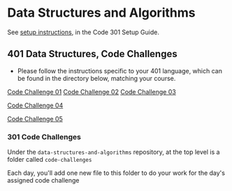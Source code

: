 # Data Structures and Algorithms

See [setup instructions](https://codefellows.github.io/setup-guide/code-301/3-code-challenges), in the Code 301 Setup Guide.

## 401 Data Structures, Code Challenges

- Please follow the instructions specific to your 401 language, which can be found in the directory below, matching your course.

 [Code Challenge 01](python/code_challenges/array-reverse/README.md)
 [Code Challenge 02](python/code_challenges/array-shift/README.md)
 [Code Challenge 03](python/code_challenges/array-binary-search/README.md)

 [Code Challenge 04](python/code_challenges/linked_list/README.md)

 [Code Challenge 05](python/code_challenges/linked_list/README.md)

### 301 Code Challenges

Under the `data-structures-and-algorithms` repository, at the top level is a folder called `code-challenges`

Each day, you'll add one new file to this folder to do your work for the day's assigned code challenge
